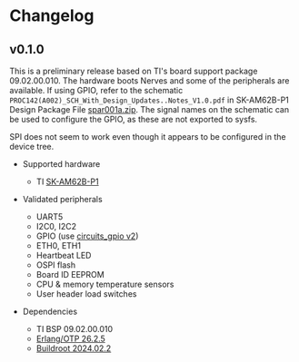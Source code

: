 # Changelog

## v0.1.0

This is a preliminary release based on TI's board support package 09.02.00.010.
The hardware boots Nerves and some of the peripherals are available. If using
GPIO, refer to the schematic `PROC142(A002)_SCH_With_Design_Updates..Notes_V1.0.pdf`
in SK-AM62B-P1 Design Package File [spar001a.zip](https://www.ti.com/lit/zip/spar001). The signal names on the
schematic can be used to configure the GPIO, as these are not exported to sysfs.

SPI does not seem to work even though it appears to be configured in the
device tree.

- Supported hardware
   - TI [SK-AM62B-P1](https://www.ti.com/tool/SK-AM62B-P1)

- Validated peripherals
   - UART5
   - I2C0, I2C2
   - GPIO (use [circuits_gpio v2](https://hex.pm/packages/circuits_gpio))
   - ETH0, ETH1
   - Heartbeat LED
   - OSPI flash
   - Board ID EEPROM
   - CPU & memory temperature sensors
   - User header load switches

- Dependencies
   - TI BSP 09.02.00.010
   - [Erlang/OTP 26.2.5](https://erlang.org/download/OTP-26.2.5.README)
   - [Buildroot 2024.02.2](https://lore.kernel.org/buildroot/874jbaxb7g.fsf@dell.be.48ers.dk/)
